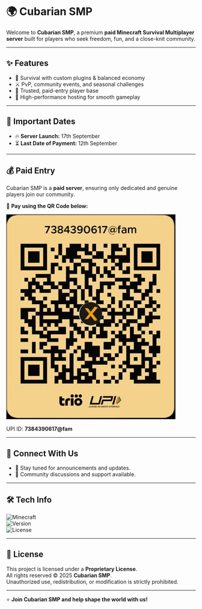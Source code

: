 # 🌍 Cubarian SMP

Welcome to **Cubarian SMP**, a premium **paid Minecraft Survival Multiplayer server** built for players who seek freedom, fun, and a close-knit community.  

---

## ✨ Features
- 🏰 Survival with custom plugins & balanced economy  
- ⚔️ PvP, community events, and seasonal challenges  
- 🤝 Trusted, paid-entry player base  
- 🚀 High-performance hosting for smooth gameplay  

---

## 📅 Important Dates
- 🔥 **Server Launch:** 17th September  
- ⏳ **Last Date of Payment:** 12th September  

---

## 💰 Paid Entry
Cubarian SMP is a **paid server**, ensuring only dedicated and genuine players join our community.  

📲 **Pay using the QR Code below:**  

![Cubarian SMP Payment QR](qr_code.jpg)  

UPI ID: **7384390617@fam**

---

## 🔗 Connect With Us
- 📢 Stay tuned for announcements and updates.  
- 💬 Community discussions and support available.  

---

## 🛠 Tech Info
![Minecraft](https://img.shields.io/badge/Minecraft-Java%20Edition-brightgreen)  
![Version](https://img.shields.io/badge/Version-1.20%2B-blue)  
![License](https://img.shields.io/badge/License-Proprietary-red)  

---

## 📜 License
This project is licensed under a **Proprietary License**.  
All rights reserved © 2025 **Cubarian SMP**.  
Unauthorized use, redistribution, or modification is strictly prohibited.  

---

⭐ **Join Cubarian SMP and help shape the world with us!**  
